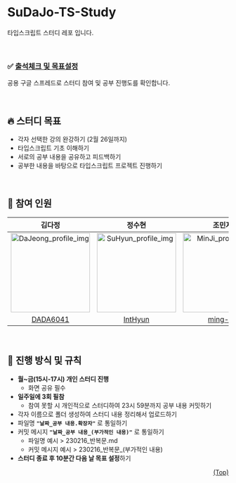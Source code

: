 # <span id="top">SuDaJo-TS-Study</span>
타입스크립트 스터디 레포 입니다.

<br>

### :white_check_mark: [출석체크 및 목표설정](https://docs.google.com/spreadsheets/d/13tGlBSVIAuFZWfT1y6-TK2zVLXBa3vxXaXvOFMFYGJg/edit#gid=1386834576)
공용 구글 스프레드로 스터디 참여 및 공부 진행도를 확인합니다.

<br>

## :fire: 스터디 목표
- 각자 선택한 강의 완강하기 (2월 26일까지)
- 타입스크립트 기초 이해하기
- 서로의 공부 내용을 공유하고 피드백하기
- 공부한 내용을 바탕으로 타입스크립트 프로젝트 진행하기

<br>

## :raising_hand: 참여 인원
|김다정|정수현|조민지|
|:-:|:-:|:-:|
|<img width="180" alt="DaJeong_profile_img" src="https://avatars.githubusercontent.com/u/93987174?v=4">|<img width="180" alt="SuHyun_profile_img" src="https://avatars.githubusercontent.com/u/68059880?v=4">|<img width="180" alt="MinJi_profile_img" src="https://avatars.githubusercontent.com/u/112460344?v=4">|
|[DADA6041](https://github.com/DADA6041)|[IntHyun](https://github.com/IntHyun)|[ming-Jo](https://github.com/ming-Jo)|

<br>

## :memo: 진행 방식 및 규칙
- **월~금(15시-17시) 개인 스터디 진행**
  - 화면 공유 필수
- **일주일에 3회 필참**
  - 참여 못할 시 개인적으로 스터디하여 23시 59분까지 공부 내용 커밋하기
- 각자 이름으로 폴더 생성하여 스터디 내용 정리해서 업로드하기
- 파일명 **```"날짜_공부 내용.확장자"```** 로 통일하기
- 커밋 메시지 **```"날짜_공부 내용_(부가적인 내용)"```** 로 통일하기
  - 파일명 예시 > 230216_반복문.md
  - 커밋 메시지 예시 > 230216_반복문_(부가적인 내용)
- **스터디 종료 후 10분간 다음 날 목표 설정**하기

<p align="right"><a href="#top">(Top)</a></p>
